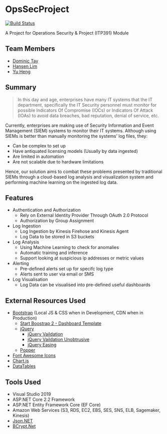 # OpsSecProject

[![Build Status](https://dev.azure.com/170245K/OpsSecProject/_apis/build/status/hanlim83.OpsSecProject?branchName=master)](https://dev.azure.com/170245K/OpsSecProject/_build/latest?definitionId=1&branchName=master)

A Project for Operations Security & Project (ITP391) Module 

## Team Members
* [Dominic Tay](https://github.com/k553)
* [Hansen Lim](https://github.com/hanlim83)
* [Yu Heng](https://github.com/Blitznoobz)

## Summary

>In this day and age, enterprises have many IT systems that the IT department, specifically the IT Security personnel must monitor for possible Indicators Of Compromise (IOCs) or Indicators Of Attack (IOAs) to avoid data breaches, bad reputation, denial of service, etc. 

Currently, enterprises are making use of Security Information and Event Management (SIEM) systems to monitor their IT systems. Although using SIEMs is better than manually monitoring the systems’ log files, they:
- Can be complex to set up
- Have antiquated licensing models (Usually by data ingested)
- Are limited in automation
- Are not scalable due to hardware limitations

Hence, our solution aims to combat these problems presented by traditional SIEMs through a cloud-based log analysis and visualization system and performing machine learning on the ingested log data.

## Features
- Authentication and Authorization
  - Rely on External Identity Provider Through OAuth 2.0 Protocol
  - Authorization by Group Assignment 
- Log Ingestion
  - Log Ingestion by Kinesis Firehose and Kinesis Agent
  - Log Data to be stored in S3 buckets
- Log Analysis
  - Using Machine Learning to check for anomalies
  - Automatic training and inference
  - Support looking at suspicious ip addresses or metric values
- Alerting
  - Pre-defined alerts set up for specifc log type
  - Alerts sent to user via email or SMS 
- Log Visualisation
  - Log Data can be visualised into pre-defined useful dashboards

## External Resources Used
- [Bootstrap](https://github.com/twbs/bootstrap) (Local JS & CSS when in Development, CDN when in Production)
   - [Start Boostrap 2 - Dashboard Template](https://github.com/BlackrockDigital/startbootstrap-sb-admin-2) 
   - [jQuery](https://github.com/jquery/jquery) 
      - [jQuery Vaildation](https://github.com/jquery-validation/jquery-validation) 
      - [jQuery Vaildation Unobtrusive](https://github.com/aspnet/jquery-validation-unobtrusive) 
      - [jQuery Easing](https://github.com/gdsmith/jquery.easing) 
   - [Popper](https://github.com/FezVrasta/popper.js)
- [Font Awesome Icons](https://fontawesome.com/)
- [Chart.js](https://www.chartjs.org/)
- [DataTables](https://datatables.net/) 

## Tools Used
- Visual Studio 2019
- ASP.NET Core 2.2 Framework
- ASP.NET Entity Framework Core (EF Core)
- Amazon Web Services (S3, RDS, EC2, EBS, SES, SNS, ELB, Sagemaker, Kinesis)
- [Json.NET](https://github.com/JamesNK/Newtonsoft.Json)
- [BCrypt.Net](https://github.com/BcryptNet/bcrypt.net)
